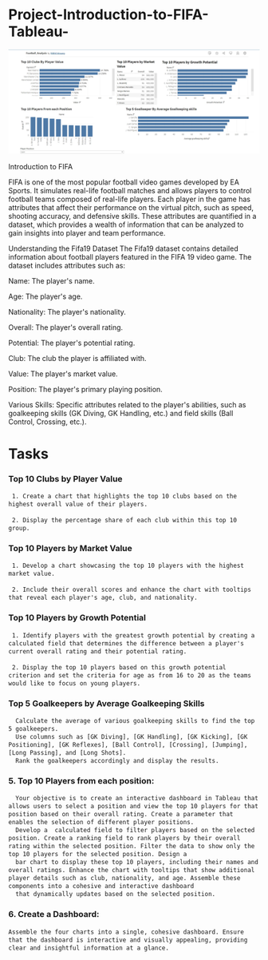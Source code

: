 # Project-Introduction-to-FIFA-Tableau-
[![Image alt](https://github.com/Nikhil414/Project-Introduction-to-FIFA-Tableau-/blob/64b4762d6c5088a88473028cf47b4c7bf76909b1/Screenshot_12-11-2024_144448_public.tableau.com.jpeg)](https://public.tableau.com/app/profile/nikhil.airsang/viz/Football_Analysis_17298609188690/Dashboard1)

Introduction to FIFA

FIFA is one of the most popular football video games developed by EA Sports. It simulates real-life football matches and allows players to control football teams composed of real-life players. Each player in the game has attributes that affect their performance on the virtual pitch, such as speed, shooting accuracy, and defensive skills. These attributes are quantified in a dataset, which provides a wealth of information that can be analyzed to gain insights into player and team performance.

Understanding the Fifa19 Dataset
The Fifa19 dataset contains detailed information about football players featured in the FIFA 19 video game. The dataset includes attributes such as:

Name: The player's name.

Age: The player's age.

Nationality: The player's nationality.

Overall: The player's overall rating.

Potential: The player's potential rating.

Club: The club the player is affiliated with.

Value: The player's market value.

Position: The player's primary playing position.

Various Skills: Specific attributes related to the player's abilities, such as goalkeeping skills (GK Diving, GK Handling, etc.) and field skills (Ball Control, Crossing, etc.).

# Tasks

### Top 10 Clubs by Player Value

     1. Create a chart that highlights the top 10 clubs based on the highest overall value of their players.
      
     2. Display the percentage share of each club within this top 10 group.

### Top 10 Players by Market Value

     1. Develop a chart showcasing the top 10 players with the highest market value.
      
     2. Include their overall scores and enhance the chart with tooltips that reveal each player's age, club, and nationality.

### Top 10 Players by Growth Potential
     1. Identify players with the greatest growth potential by creating a calculated field that determines the difference between a player's current overall rating and their potential rating.
      
     2. Display the top 10 players based on this growth potential criterion and set the criteria for age as from 16 to 20 as the teams would like to focus on young players.

### Top 5 Goalkeepers by Average Goalkeeping Skills
      Calculate the average of various goalkeeping skills to find the top 5 goalkeepers.
      Use columns such as [GK Diving], [GK Handling], [GK Kicking], [GK Positioning], [GK Reflexes], [Ball Control], [Crossing], [Jumping], [Long Passing], and [Long Shots].
      Rank the goalkeepers accordingly and display the results.

### 5. Top 10 Players from each position: 
      Your objective is to create an interactive dashboard in Tableau that allows users to select a position and view the top 10 players for that position based on their overall rating. Create a parameter that enables the selection of different player positions. 
      Develop a  calculated field to filter players based on the selected position. Create a ranking field to rank players by their overall rating within the selected position. Filter the data to show only the top 10 players for the selected position. Design a 
      bar chart to display these top 10 players, including their names and overall ratings. Enhance the chart with tooltips that show additional player details such as club, nationality, and age. Assemble these components into a cohesive and interactive dashboard 
      that dynamically updates based on the selected position.

### 6. Create a Dashboard: 
    Assemble the four charts into a single, cohesive dashboard. Ensure that the dashboard is interactive and visually appealing, providing clear and insightful information at a glance.
